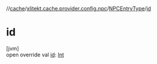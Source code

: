 //[cache](../../../index.md)/[xlitekt.cache.provider.config.npc](../index.md)/[NPCEntryType](index.md)/[id](id.md)

# id

[jvm]\
open override val [id](id.md): [Int](https://kotlinlang.org/api/latest/jvm/stdlib/kotlin/-int/index.html)
